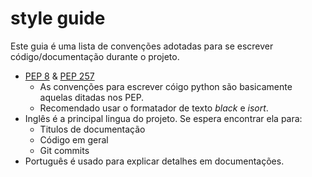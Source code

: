 # style guide
Este guia é uma lista de convenções adotadas para se escrever código/documentação durante o projeto.  

- [PEP 8](https://peps.python.org/pep-0008/) & [PEP 257](https://peps.python.org/pep-0257/)  
  - As convenções para escrever cóigo python são basicamente aquelas ditadas nos PEP.  
  - Recomendado usar o formatador de texto *black* e *isort*.  
- Inglês é a principal lingua do projeto. Se espera encontrar ela para:  
  - Titulos de documentação  
  - Código em geral  
  - Git commits
- Português é usado para explicar detalhes em documentações.  